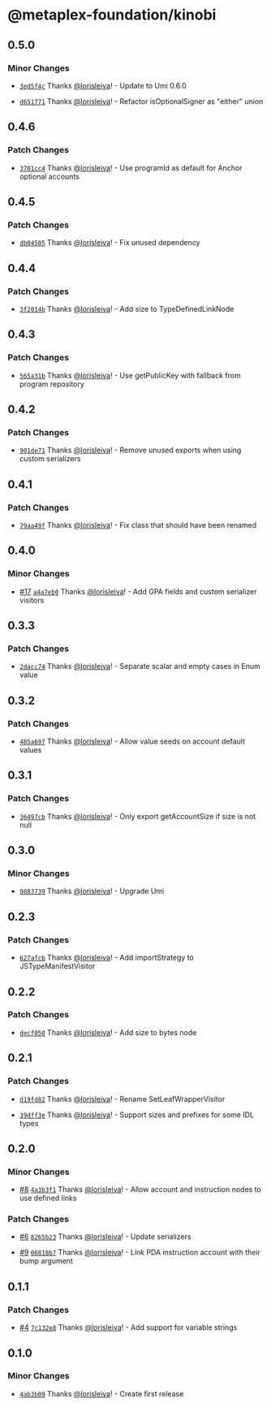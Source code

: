 # @metaplex-foundation/kinobi

## 0.5.0

### Minor Changes

- [`3ed5f4c`](https://github.com/metaplex-foundation/kinobi/commit/3ed5f4c8bb93984e450c7543554129ac657f2119) Thanks [@lorisleiva](https://github.com/lorisleiva)! - Update to Umi 0.6.0

- [`d651771`](https://github.com/metaplex-foundation/kinobi/commit/d65177190cb33709befdeaacb9ec80116838427c) Thanks [@lorisleiva](https://github.com/lorisleiva)! - Refactor isOptionalSigner as "either" union

## 0.4.6

### Patch Changes

- [`3701cc4`](https://github.com/metaplex-foundation/kinobi/commit/3701cc494417a96746ed5cf5cef847e39253dd05) Thanks [@lorisleiva](https://github.com/lorisleiva)! - Use programId as default for Anchor optional accounts

## 0.4.5

### Patch Changes

- [`db04505`](https://github.com/metaplex-foundation/kinobi/commit/db0450530da3706313c0a3d31f26d94e8388d7c8) Thanks [@lorisleiva](https://github.com/lorisleiva)! - Fix unused dependency

## 0.4.4

### Patch Changes

- [`3f2014b`](https://github.com/metaplex-foundation/kinobi/commit/3f2014bbc22c351db52318065ff49317774cf387) Thanks [@lorisleiva](https://github.com/lorisleiva)! - Add size to TypeDefinedLinkNode

## 0.4.3

### Patch Changes

- [`565a31b`](https://github.com/metaplex-foundation/kinobi/commit/565a31bc2588f00738c35644a35155db3b55d860) Thanks [@lorisleiva](https://github.com/lorisleiva)! - Use getPublicKey with fallback from program repository

## 0.4.2

### Patch Changes

- [`901de71`](https://github.com/metaplex-foundation/kinobi/commit/901de71f4c47c643d7b85b7309ca7943e51c6f2a) Thanks [@lorisleiva](https://github.com/lorisleiva)! - Remove unused exports when using custom serializers

## 0.4.1

### Patch Changes

- [`79aa49f`](https://github.com/metaplex-foundation/kinobi/commit/79aa49fcc682fa84e89a34877214cfaf81fedf13) Thanks [@lorisleiva](https://github.com/lorisleiva)! - Fix class that should have been renamed

## 0.4.0

### Minor Changes

- [#17](https://github.com/metaplex-foundation/kinobi/pull/17) [`a4a7eb0`](https://github.com/metaplex-foundation/kinobi/commit/a4a7eb03098655bc84f0e4bc1fd7fc1c02e62098) Thanks [@lorisleiva](https://github.com/lorisleiva)! - Add GPA fields and custom serializer visitors

## 0.3.3

### Patch Changes

- [`2dacc74`](https://github.com/metaplex-foundation/kinobi/commit/2dacc748c21f6167115b34e80724b23ecbcf2d6b) Thanks [@lorisleiva](https://github.com/lorisleiva)! - Separate scalar and empty cases in Enum value

## 0.3.2

### Patch Changes

- [`485a697`](https://github.com/metaplex-foundation/kinobi/commit/485a69764fd64a193f32fd8c6f3c663a4746afb8) Thanks [@lorisleiva](https://github.com/lorisleiva)! - Allow value seeds on account default values

## 0.3.1

### Patch Changes

- [`36497cb`](https://github.com/metaplex-foundation/kinobi/commit/36497cb309ee274941d6efed900cd7bb90263362) Thanks [@lorisleiva](https://github.com/lorisleiva)! - Only export getAccountSize if size is not null

## 0.3.0

### Minor Changes

- [`9883739`](https://github.com/metaplex-foundation/kinobi/commit/9883739822c6a16ae544c03cc593fff7aa519833) Thanks [@lorisleiva](https://github.com/lorisleiva)! - Upgrade Umi

## 0.2.3

### Patch Changes

- [`627afcb`](https://github.com/metaplex-foundation/kinobi/commit/627afcbd6fa84a79187f190395077608eeb034fe) Thanks [@lorisleiva](https://github.com/lorisleiva)! - Add importStrategy to JSTypeManifestVisitor

## 0.2.2

### Patch Changes

- [`decf050`](https://github.com/metaplex-foundation/kinobi/commit/decf0508f4bcb40dd688df5f9ec6bd545bf986dd) Thanks [@lorisleiva](https://github.com/lorisleiva)! - Add size to bytes node

## 0.2.1

### Patch Changes

- [`d19fd82`](https://github.com/metaplex-foundation/kinobi/commit/d19fd820b8e7fca54ee4b1a4899120ac5607037a) Thanks [@lorisleiva](https://github.com/lorisleiva)! - Rename SetLeafWrapperVisitor

- [`39dff3e`](https://github.com/metaplex-foundation/kinobi/commit/39dff3e7acbb9f9d40dbcd46f4d78157c85ba4c8) Thanks [@lorisleiva](https://github.com/lorisleiva)! - Support sizes and prefixes for some IDL types

## 0.2.0

### Minor Changes

- [#8](https://github.com/metaplex-foundation/kinobi/pull/8) [`4a3b3f1`](https://github.com/metaplex-foundation/kinobi/commit/4a3b3f19b290c727daea80c40683a298a3e401ab) Thanks [@lorisleiva](https://github.com/lorisleiva)! - Allow account and instruction nodes to use defined links

### Patch Changes

- [#6](https://github.com/metaplex-foundation/kinobi/pull/6) [`8265b23`](https://github.com/metaplex-foundation/kinobi/commit/8265b23ed983740b73aef7dfbea58189074e7e6c) Thanks [@lorisleiva](https://github.com/lorisleiva)! - Update serializers

- [#9](https://github.com/metaplex-foundation/kinobi/pull/9) [`06818b7`](https://github.com/metaplex-foundation/kinobi/commit/06818b7dde8f5ecd083488eed0277a1e15a351aa) Thanks [@lorisleiva](https://github.com/lorisleiva)! - Link PDA instruction account with their bump argument

## 0.1.1

### Patch Changes

- [#4](https://github.com/metaplex-foundation/kinobi/pull/4) [`7c132e8`](https://github.com/metaplex-foundation/kinobi/commit/7c132e87a191f7dc89b0a134a9ea482d303d5adc) Thanks [@lorisleiva](https://github.com/lorisleiva)! - Add support for variable strings

## 0.1.0

### Minor Changes

- [`4ab3b09`](https://github.com/metaplex-foundation/kinobi/commit/4ab3b09d0fc90eda328e89ea70dec6abd218da9a) Thanks [@lorisleiva](https://github.com/lorisleiva)! - Create first release
